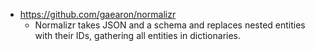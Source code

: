 
- https://github.com/gaearon/normalizr
  - Normalizr takes JSON and a schema and replaces nested entities with their IDs, gathering all entities in dictionaries.
